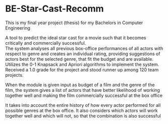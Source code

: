 # BE-Star-Cast-Recomm
This is my final year project (thesis) for my Bachelors in Computer Engineering

A tool to predict the ideal star cast for a movie such that it becomes critically and commercially successful.  
The system analyses all previous box-office performances of all actors with respect to genre and creates an individual rating, providing suggestions of actors best for the selected genre, that fit the budget and are available. Utilizes the 0-1 Knapsack and Apriori algorithms to implement the system.  
Received a 1.0 grade for the project and stood runner up among 120 team projects.  


When the module is given input as budget of a film and the genre of the film, the system gives a list of actors that have better likelihood of working together well and making the film commercially successful at the box office

It takes into account the entire history of how every actor performed for all possible genres at the box office.
It also considers which actors will work together well and which will not, so that the combination is also successful
